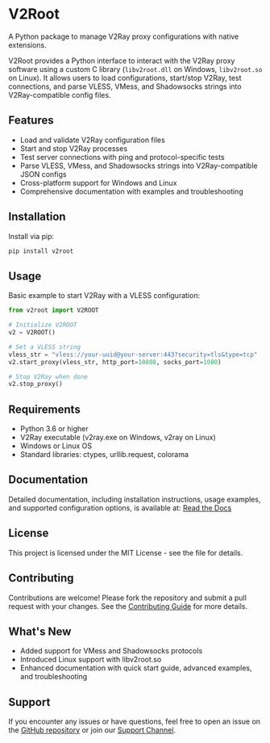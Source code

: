 # V2Root

A Python package to manage V2Ray proxy configurations with native extensions.

V2Root provides a Python interface to interact with the V2Ray proxy software using a custom C library (`libv2root.dll` on Windows, `libv2root.so` on Linux). It allows users to load configurations, start/stop V2Ray, test connections, and parse VLESS, VMess, and Shadowsocks strings into V2Ray-compatible config files.

## Features

- Load and validate V2Ray configuration files
- Start and stop V2Ray processes
- Test server connections with ping and protocol-specific tests
- Parse VLESS, VMess, and Shadowsocks strings into V2Ray-compatible JSON configs
- Cross-platform support for Windows and Linux
- Comprehensive documentation with examples and troubleshooting

## Installation

Install via pip:

```bash
pip install v2root
```

## Usage
Basic example to start V2Ray with a VLESS configuration:

```python
from v2root import V2ROOT

# Initialize V2ROOT
v2 = V2ROOT()

# Set a VLESS string
vless_str = "vless://your-uuid@your-server:443?security=tls&type=tcp"
v2.start_proxy(vless_str, http_port=10808, socks_port=1080)

# Stop V2Ray when done
v2.stop_proxy()
```

## Requirements
- Python 3.6 or higher
- V2Ray executable (v2ray.exe on Windows, v2ray on Linux)
- Windows or Linux OS
- Standard libraries: ctypes, urllib.request, colorama

## Documentation
Detailed documentation, including installation instructions, usage examples, and supported configuration options, is available at:
<a href="https://v2root.readthedocs.io/en/latest/">Read the Docs</a>

## License
This project is licensed under the MIT License - see the file for details.

## Contributing
Contributions are welcome! Please fork the repository and submit a pull request with your changes. See the <a href="https://v2root.readthedocs.io/en/latest/contributing.html"> Contributing Guide</a> for more details.

## What's New
- Added support for VMess and Shadowsocks protocols
- Introduced Linux support with libv2root.so
- Enhanced documentation with quick start guide, advanced examples, and troubleshooting

## Support
If you encounter any issues or have questions, feel free to open an issue on the <a href="https://github.com/V2RayRoot/V2Root/issues"> GitHub repository</a> or join our <a href="https://t.me/DevSepehr">Support Channel</a>.